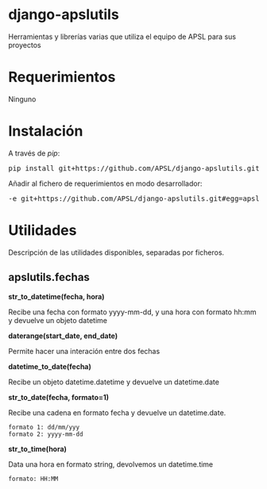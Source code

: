django-apslutils
================

Herramientas y librerías varias que utiliza el equipo de APSL para sus proyectos

Requerimientos
==============

Ninguno

Instalación
===========

A través de _pip_:

<pre>
pip install git+https://github.com/APSL/django-apslutils.git
</pre>

Añadir al fichero de requerimientos en modo desarrollador:

<pre>
-e git+https://github.com/APSL/django-apslutils.git#egg=apslutils
</pre>

Utilidades
==========

Descripción de las utilidades disponibles, separadas por ficheros.

apslutils.fechas
----------------

**str_to_datetime(fecha, hora)**

Recibe una fecha con formato yyyy-mm-dd, y una hora con formato hh:mm y devuelve un objeto datetime

**daterange(start_date, end_date)**

Permite hacer una interación entre dos fechas

**datetime_to_date(fecha)**

Recibe un objeto datetime.datetime y devuelve un datetime.date

**str_to_date(fecha, formato=1)**

Recibe una cadena en formato fecha y devuelve un datetime.date. 

    formato 1: dd/mm/yyy
    formato 2: yyyy-mm-dd

**str_to_time(hora)**

Data una hora en formato string, devolvemos un datetime.time

    formato: HH:MM
